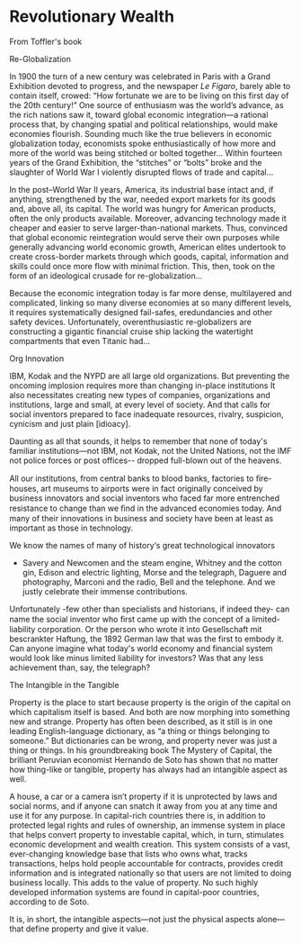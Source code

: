 # Revolutionary Wealth

From Toffler's book

<a name='globalization'/>

Re-Globalization

In 1900 the turn of a new century was celebrated in Paris with a Grand
Exhibition devoted to progress, and the newspaper *Le Figaro*, barely
able to contain itself, crowed: “How fortunate we are to be living on
this first day of the 20th century!” One source of enthusiasm was the
world’s advance, as the rich nations saw it, toward global economic
integration—a rational process that, by changing spatial and political
relationships, would make economies flourish.  Sounding much like the
true believers in economic globalization today, economists spoke
enthusiastically of how more and more of the world was being stitched
or bolted together... Within fourteen years of the Grand Exhibition,
the “stitches” or “bolts” broke and the slaughter of World War I
violently disrupted flows of trade and capital...

In the post–World War II years, America, its industrial base intact
and, if anything, strengthened by the war, needed export markets for
its goods and, above all, its capital. The world was hungry for
American products, often the only products available.  Moreover,
advancing technology made it cheaper and easier to serve
larger-than-national markets. Thus, convinced that global economic
reintegration would serve their own purposes while generally advancing
world economic growth, American elites undertook to create
cross-border markets through which goods, capital, information and
skills could once more flow with minimal friction. This, then, took on
the form of an ideological crusade for re-globalization...

Because the economic integration today is far more dense, multilayered
and complicated, linking so many diverse economies at so many
different levels, it requires systematically designed fail-safes,
eredundancies and other safety devices. Unfortunately, overenthusiastic
re-globalizers are constructing a gigantic financial cruise ship
lacking the watertight compartments that even Titanic had...

Org Innovation

IBM, Kodak and the NYPD are all large old organizations. But
preventing the oncoming implosion requires more than changing in-place
institutions It also necessitates creating new types of companies,
organizations and institutions, large and small, at every level of
society. And that calls for social inventors prepared to face
inadequate resources, rivalry, suspicion, cynicism and just plain
[idioacy].

Daunting as all that sounds, it helps to remember that none of today's
familiar institutions—not IBM, not Kodak, not the United Nations, not
the IMF not police forces or post offices-- dropped full-blown out of
the heavens.

All our institutions, from central banks to blood banks, factories to
ﬁre-houses, art museums to airports were in fact originally conceived
by business innovators and social inventors who faced far more
entrenched resistance to change than we ﬁnd in the advanced economies
today. And many of their innovations in business and society have been
at least as important as those in technology.

We know the names of many of history‘s great technological innovators
- Savery and Newcomen and the steam engine, Whitney and the cotton
gin, Edison and electric lighting, Morse and the telegraph, Daguere
and photography, Marconi and the radio, Bell and the telephone. And we
justly celebrate their immense contributions.

Unfortunately -few other than specialists and historians, if indeed
they- can name the social inventor who ﬁrst came up with the concept
of a limited-liability corporation. Or the person who wrote it into
Gesellschaft mit bescrankter Haftung, the 1892 German law that was the
first to embody it. Can anyone imagine what today's world economy and
financial system would look like minus limited liability for
investors?  Was that any less achievement than, say, the telegraph?

<a name='intangible'/>

The Intangible in the Tangible

Property is the place to start because property is the origin of the
capital on which capitalism itself is based. And both are now morphing
into something new and strange.  Property has often been described, as
it still is in one leading English-language dictionary, as “a thing or
things belonging to someone.” But dictionaries can be wrong, and
property never was just a thing or things.  In his groundbreaking book
The Mystery of Capital, the brilliant Peruvian economist Hernando de
Soto has shown that no matter how thing-like or tangible, property has
always had an intangible aspect as well.

A house, a car or a camera isn’t property if it is unprotected by laws
and social norms, and if anyone can snatch it away from you at any
time and use it for any purpose. In capital-rich countries there is,
in addition to protected legal rights and rules of ownership, an
immense system in place that helps convert property to investable
capital, which, in turn, stimulates economic development and wealth
creation.  This system consists of a vast, ever-changing knowledge
base that lists who owns what, tracks transactions, helps hold people
accountable for contracts, provides credit information and is
integrated nationally so that users are not limited to doing business
locally. This adds to the value of property. No such highly developed
information systems are found in capital-poor countries, according to
de Soto.

It is, in short, the intangible aspects—not just the physical aspects
alone—that define property and give it value.

